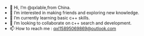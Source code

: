 - 👋 Hi, I’m @qxlable,from China.
- 👀 I’m interested in making friends and exploring new knowledge.
- 🌱 I’m currently learning basic c++ skills.
- 💞️ I’m looking to collaborate on c++ search and development.
- 📫 How to reach me : qxl15895069869@outlook.com

<!---
qxlable/qxlable is a ✨ special ✨ repository because its `README.md` (this file) appears on your GitHub profile.
You can click the Preview link to take a look at your changes.
--->
